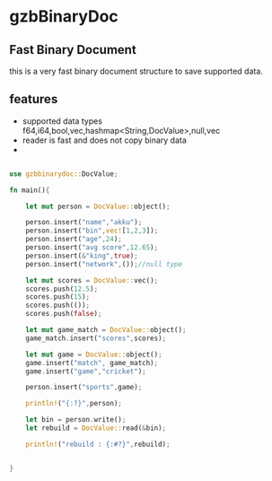 # gzbBinaryDoc
## Fast Binary Document
this is a very fast binary document structure to save supported data.

## features
- supported data types f64,i64,bool,vec<DocValue>,hashmap<String,DocValue>,null,vec<u8>
- reader is fast and does not copy binary data
- 
```rust

use gzbbinarydoc::DocValue;

fn main(){

    let mut person = DocValue::object();

    person.insert("name","akku");
    person.insert("bin",vec![1,2,3]);
    person.insert("age",24);
    person.insert("avg score",12.65);
    person.insert(&"king",true);
    person.insert("network",());//null type

    let mut scores = DocValue::vec();
    scores.push(12.5);
    scores.push(15);
    scores.push(());
    scores.push(false);

    let mut game_match = DocValue::object();
    game_match.insert("scores",scores);

    let mut game = DocValue::object();
    game.insert("match", game_match);
    game.insert("game","cricket");

    person.insert("sports",game);

    println!("{:?}",person);

    let bin = person.write();
    let rebuild = DocValue::read(&bin);

    println!("rebuild : {:#?}",rebuild);


}

````